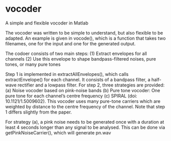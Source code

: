 # vocoder
A simple and flexible vocoder in Matlab

The vocoder was written to be simple to understand, but also flexible to be adapted.
An example is given in vocode(), which is a function that takes two filenames, one for the input and one for the generated output.

The codoer consists of two main steps:
(1)	Extract envelopes for all channels
(2)	Use this envelope to shape bandpass-filtered noises, pure tones, or many pure tones

Step 1 is implemented in extractAllEnvelopes(), which calls extractEnvelope() for each channel. It consists of a bandpass filter, a half-wave rectifier and a lowpass filter.
For step 2, three strategies are provided:
(a)	Noise vocoder based on pink-noise bands
(b)	Pure tone vocoder: One pure tone for each channel’s centre frequency
(c)	SPIRAL (doi: 10.1121/1.5009602). This vocoder uses many pure-tone carriers which are weighted by distance to the centre frequency of the channel. Note that step 1 differs slightly from the paper.

For strategy (a), a pink noise needs to be generated once with a duration at least 4 seconds longer than any signal to be analysed. This can be done via getPinkNoiseCarrier(), which will generate pn.wav
